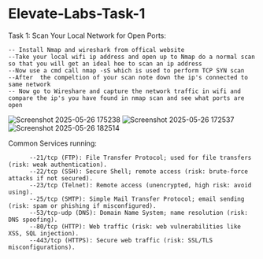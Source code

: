 # Elevate-Labs-Task-1

Task 1: Scan Your Local Network for Open Ports:

    -- Install Nmap and wireshark from offical website 
    --Take your local wifi ip address and open up to Nmap do a normal scan so that you will get an ideal hoe to scan an ip address
    --Now use a cmd call nmap -sS which is used to perform TCP SYN scan 
    --After  the compeltion of your scan note down the ip's connected to same network
    -- Now go to Wireshare and capture the network traffic in wifi and compare the ip's you have found in nmap scan and see what ports are open   
    
![Screenshot 2025-05-26 175238](https://github.com/user-attachments/assets/1ce5a2b2-1c31-4c2b-a1f8-580d389565c7)
![Screenshot 2025-05-26 172537](https://github.com/user-attachments/assets/396257b8-b7d8-4fa8-aa94-28ced9ae7610)
![Screenshot 2025-05-26 182514](https://github.com/user-attachments/assets/f16c5916-5fe8-471c-8811-a2f21a239664)

Common Services running:

          --21/tcp (FTP): File Transfer Protocol; used for file transfers (risk: weak authentication).
          --22/tcp (SSH): Secure Shell; remote access (risk: brute-force attacks if not secured).
          --23/tcp (Telnet): Remote access (unencrypted, high risk: avoid using).
          --25/tcp (SMTP): Simple Mail Transfer Protocol; email sending (risk: spam or phishing if misconfigured).
          --53/tcp-udp (DNS): Domain Name System; name resolution (risk: DNS spoofing).
          --80/tcp (HTTP): Web traffic (risk: web vulnerabilities like XSS, SQL injection).
          --443/tcp (HTTPS): Secure web traffic (risk: SSL/TLS misconfigurations).
